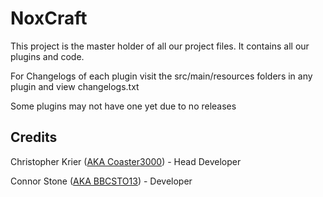 NoxCraft
====

This project is the master holder of all our project files.
It contains all our plugins and code.

For Changelogs of each plugin visit the src/main/resources folders in any plugin and view changelogs.txt

Some plugins may not have one yet due to no releases

Credits
----
Christopher Krier ([AKA Coaster3000](https://github.com/coaster3000)) - Head Developer

Connor Stone ([AKA BBCSTO13](https://github.com/ConnorStone)) - Developer 